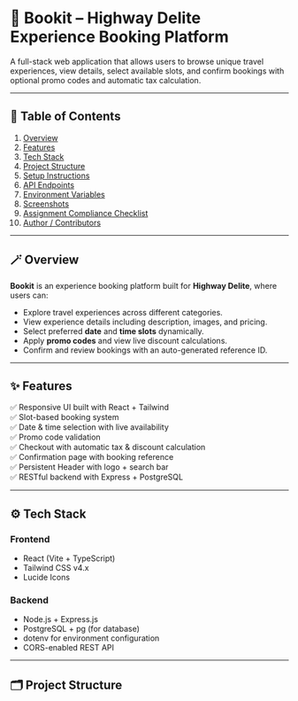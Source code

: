 # 🧭 Bookit – Highway Delite Experience Booking Platform

A full-stack web application that allows users to browse unique travel experiences, view details, select available slots, and confirm bookings with optional promo codes and automatic tax calculation.

---

## 🧱 Table of Contents

1. [Overview](#-overview)
2. [Features](#-features)
3. [Tech Stack](#-tech-stack)
4. [Project Structure](#-project-structure)
5. [Setup Instructions](#-setup-instructions)
6. [API Endpoints](#-api-endpoints)
7. [Environment Variables](#-environment-variables-summary)
8. [Screenshots](#-screenshots)
9. [Assignment Compliance Checklist](#-assignment-compliance-checklist)
10. [Author / Contributors](#-author--contributors)

---

## 🪄 Overview

**Bookit** is an experience booking platform built for **Highway Delite**, where users can:

- Explore travel experiences across different categories.
- View experience details including description, images, and pricing.
- Select preferred **date** and **time slots** dynamically.
- Apply **promo codes** and view live discount calculations.
- Confirm and review bookings with an auto-generated reference ID.

---

## ✨ Features

✅ Responsive UI built with React + Tailwind  
✅ Slot-based booking system  
✅ Date & time selection with live availability  
✅ Promo code validation  
✅ Checkout with automatic tax & discount calculation  
✅ Confirmation page with booking reference  
✅ Persistent Header with logo + search bar  
✅ RESTful backend with Express + PostgreSQL  

---

## ⚙️ Tech Stack

### **Frontend**
- React (Vite + TypeScript)
- Tailwind CSS v4.x
- Lucide Icons

### **Backend**
- Node.js + Express.js
- PostgreSQL + pg (for database)
- dotenv for environment configuration
- CORS-enabled REST API

---

## 🗂️ Project Structure


